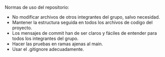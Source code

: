 Normas de uso del repositorio:
- No modificar archivos de otros integrantes del grupo, salvo necesidad.
- Mantener la estructura seguida en todos los archivos de codigo del proyecto.
- Los mensajes de commit han de ser claros y fáciles de entender para todos los integrantes del grupo.
- Hacer las pruebas en ramas ajenas al main.
- Usar el .gitignore adecuadamente.

